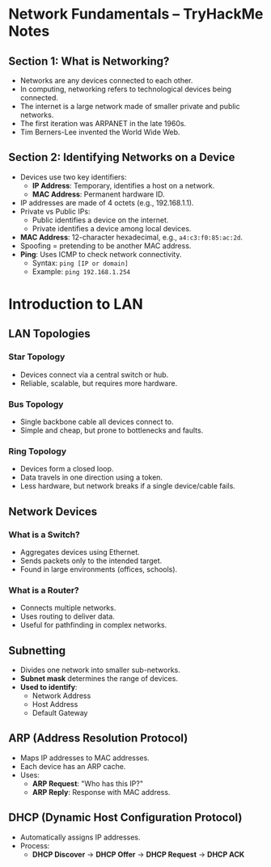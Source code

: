 # Network Fundamentals – TryHackMe Notes

## Section 1: What is Networking?
- Networks are any devices connected to each other.
- In computing, networking refers to technological devices being connected.
- The internet is a large network made of smaller private and public networks.
- The first iteration was ARPANET in the late 1960s.
- Tim Berners-Lee invented the World Wide Web.

## Section 2: Identifying Networks on a Device
- Devices use two key identifiers:
  - **IP Address**: Temporary, identifies a host on a network.
  - **MAC Address**: Permanent hardware ID.
- IP addresses are made of 4 octets (e.g., 192.168.1.1).
- Private vs Public IPs:
  - Public identifies a device on the internet.
  - Private identifies a device among local devices.
- **MAC Address**: 12-character hexadecimal, e.g., `a4:c3:f0:85:ac:2d`.
- Spoofing = pretending to be another MAC address.
- **Ping**: Uses ICMP to check network connectivity.
  - Syntax: `ping [IP or domain]`
  - Example: `ping 192.168.1.254`

# Introduction to LAN

## LAN Topologies
### Star Topology
- Devices connect via a central switch or hub.
- Reliable, scalable, but requires more hardware.
### Bus Topology
- Single backbone cable all devices connect to.
- Simple and cheap, but prone to bottlenecks and faults.
### Ring Topology
- Devices form a closed loop.
- Data travels in one direction using a token.
- Less hardware, but network breaks if a single device/cable fails.

## Network Devices

### What is a Switch?
- Aggregates devices using Ethernet.
- Sends packets only to the intended target.
- Found in large environments (offices, schools).

### What is a Router?
- Connects multiple networks.
- Uses routing to deliver data.
- Useful for pathfinding in complex networks.

## Subnetting
- Divides one network into smaller sub-networks.
- **Subnet mask** determines the range of devices.
- **Used to identify**:
  - Network Address
  - Host Address
  - Default Gateway

## ARP (Address Resolution Protocol)
- Maps IP addresses to MAC addresses.
- Each device has an ARP cache.
- Uses:
  - **ARP Request**: "Who has this IP?"
  - **ARP Reply**: Response with MAC address.

## DHCP (Dynamic Host Configuration Protocol)
- Automatically assigns IP addresses.
- Process:
  - **DHCP Discover** → **DHCP Offer** → **DHCP Request** → **DHCP ACK**
